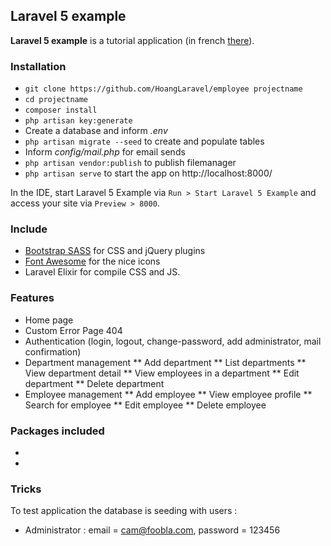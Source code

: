 ## Laravel 5 example ##

**Laravel 5 example** is a tutorial application (in french [there](http://laravel.sl-creation.org/)).

### Installation ###

* `git clone https://github.com/HoangLaravel/employee projectname`
* `cd projectname`
* `composer install`
* `php artisan key:generate`
* Create a database and inform *.env*
* `php artisan migrate --seed` to create and populate tables
* Inform *config/mail.php* for email sends
* `php artisan vendor:publish` to publish filemanager
* `php artisan serve` to start the app on http://localhost:8000/

In the IDE, start Laravel 5 Example via `Run > Start Laravel 5 Example` and access your site via `Preview > 8000`.

### Include ###

* [Bootstrap SASS](http://getbootstrap.com) for CSS and jQuery plugins
* [Font Awesome](http://fortawesome.github.io/Font-Awesome) for the nice icons
* Laravel Elixir for compile CSS and JS.

### Features ###

* Home page
* Custom Error Page 404
* Authentication (login, logout, change-password, add administrator, mail confirmation)
* Department management
  ** Add department
  ** List departments
  ** View department detail
  ** View employees in a department
  ** Edit department
  ** Delete department
* Employee management
  ** Add employee
  ** View employee profile
  ** Search for employee
  ** Edit employee
  ** Delete employee

### Packages included ###

*
*

### Tricks ###

To test application the database is seeding with users :

* Administrator : email = cam@foobla.com, password = 123456
